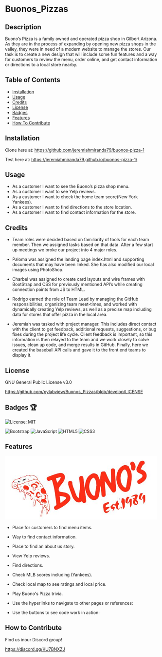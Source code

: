 # Buonos_Pizzas

## Description
Buono’s Pizza is a family owned and operated pizza shop in Gilbert Arizona. As they are in the process of expanding by opening new pizza shops in the valley, they were in need of a modern website to manage the stores. Our task is to create a new design that will include some fun features and a way for customers to review the menu, order online, and get contact information or directions to a local store nearby.

## Table of Contents
- [Installation](#installation)
- [Usage](#usage)
- [Credits](#credits)
- [License](#license)
- [Badges](#badges)
- [Features](#features)
- [How To Contribute](#howtocontribute)

## Installation
Clone here at: https://github.com/jeremiahmiranda79/buonos-pizza-1

Test here at: https://jeremiahmiranda79.github.io/buonos-pizza-1/

## Usage
- As a customer I want to see the Buono’s pizza shop menu.
- As a customer I want to see Yelp reviews.
- As a customer I want to check the home team score(New York Yankees).
- As a customer I want to find directions to the store location. 
- As a customer I want to find contact information for the store.

## Credits
- Team roles were decided based on familiarity of tools for each team member. Then we assigned tasks based on that data. After a few start up meetings we broke our project into 4 major roles. 

 - Paloma was assigned the landing page index.html and supporting documents that may have been linked. She has also modified our local images using PhotoShop.

- Charbel was assigned to create card layouts and wire frames with BootStrap and CSS for previously mentioned API’s while creating connection points from JS to HTML.

- Rodrigo earned the role of Team Lead by managing the GitHub responsibilities, organizing team meet-times, and worked with dynamically creating Yelp reviews, as well as a precise map including data for stores that offer pizza in the local area. 
 
- Jeremiah was tasked with project manager.  This includes direct contact with the client to get feedback, additional requests, suggestions, or bug fixes during the project life cycle. Client feedback is important, so this information is then relayed to the team and we work closely to solve issues, clean up code, and merge results in GitHub. Finally, here we created the baseball API calls and gave it to the front end teams to display it. 

## License
GNU General Public License v3.0

https://github.com/pylabview/Buonos_Pizzas/blob/develop/LICENSE

## Badges 🏆
[![License: MIT](https://img.shields.io/badge/License-MIT-yellow.svg)](https://opensource.org/licenses/MIT)

![Bootstrap](https://img.shields.io/badge/bootstrap-%23563D7C.svg?style=for-the-badge&logo=bootstrap&logoColor=white)
![JavaScript](https://img.shields.io/badge/javascript-%23323330.svg?style=for-the-badge&logo=javascript&logoColor=%23F7DF1E)
![HTML5](https://img.shields.io/badge/html5-%23E34F26.svg?style=for-the-badge&logo=html5&logoColor=white)
![CSS3](https://img.shields.io/badge/css3-%231572B6.svg?style=for-the-badge&logo=css3&logoColor=white)

## Features
![alt text](./assets/Images/logo1_small.png.jpg)

- Place for customers to find menu items.

- Way to find contact information.

- Place to find an about us story.

- View Yelp reviews.

- Find directions.

- Check MLB scores including (Yankees).

- Check local map to see ratings and local price.

- Play Buono's Pizza trivia.

- Use the hyperlinks to navigate to other pages or references:

- Use the buttons to see code work in action:

## How to Contribute
Find us inour Discord group!

https://discord.gg/KU7BNXZJ
